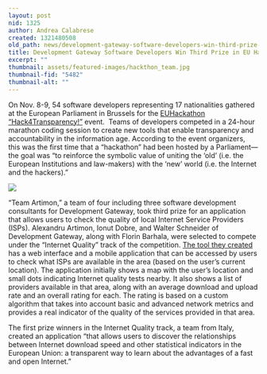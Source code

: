 ```yaml
---
layout: post
nid: 1325
author: Andrea Calabrese
created: 1321480508
old_path: news/development-gateway-software-developers-win-third-prize-eu-hackathon
title: Development Gateway Software Developers Win Third Prize in EU Hackathon
excerpt: ""
thumbnail: assets/featured-images/hackthon_team.jpg
thumbnail-fid: "5482"
thumbnail-alt: ""
---
```


On Nov. 8-9, 54 software developers representing 17 nationalities gathered at the European Parliament in Brussels for the [EUHackathon “Hack4Transparency!”](http://www.euhackathon.eu/iqt-1st-prize-team-ferioli-with-internet-performance-analysis/) event.  Teams of developers competed in a 24-hour marathon coding session to create new tools that enable transparency and accountability in the information age. According to the event organizers, this was the first time that a “hackathon” had been hosted by a Parliament—the goal was “to reinforce the symbolic value of uniting the ‘old’ (i.e. the European Institutions and law-makers) with the ‘new’ world (i.e. the Internet and the hackers).”

![](/assets/inline-images/hackthon_app.jpg)

“Team Artimon,” a team of four including three software development consultants for Development Gateway, took third prize for an application that allows users to check the quality of local Internet Service Providers (ISPs). Alexandru Artimon, Ionut Dobre, and Walter Schneider of Development Gateway, along with Florin Barhala, were selected to compete under the “Internet Quality” track of the competition. [The tool they created](http://www.euhackathon.eu/iqt-3rd-prize-team-artimon-with-isp-rate/) has a web interface and a mobile application that can be accessed by users to check what ISPs are available in the area (based on the user’s current location). The application initially shows a map with the user’s location and small dots indicating Internet quality tests nearby. It also shows a list of providers available in that area, along with an average download and upload rate and an overall rating for each. The rating is based on a custom algorithm that takes into account basic and advanced network metrics and provides a real indicator of the quality of the services provided in that area.

The first prize winners in the Internet Quality track, a team from Italy, created an application “that allows users to discover the relationships between Internet download speed and other statistical indicators in the European Union: a transparent way to learn about the advantages of a fast and open Internet.”
